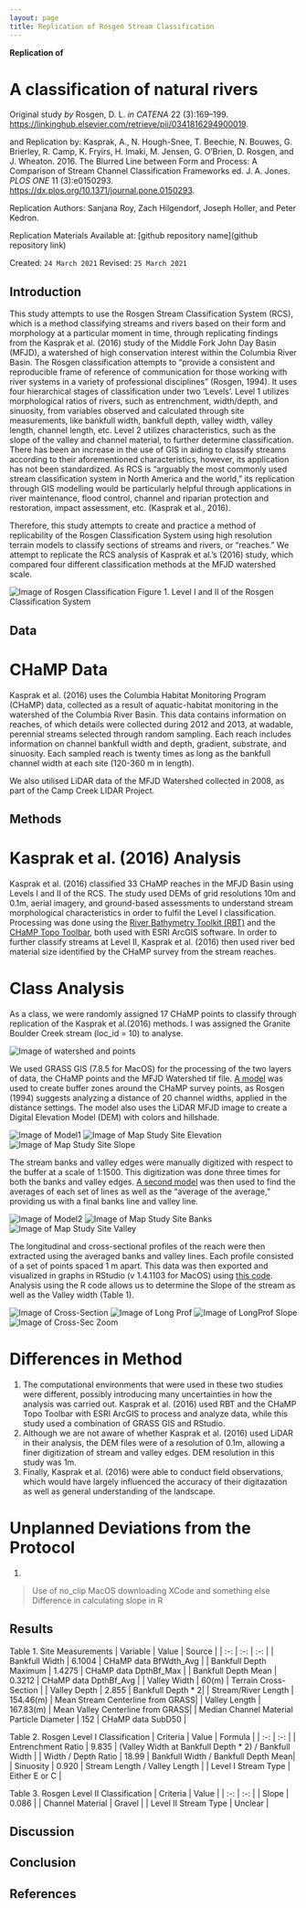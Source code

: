 ```yaml
---
layout: page
title: Replication of Rosgen Stream Classification
---
```


**Replication of**
# A classification of natural rivers

Original study *by* Rosgen, D. L.
*in* *CATENA* 22 (3):169–199. https://linkinghub.elsevier.com/retrieve/pii/0341816294900019.

and Replication by: Kasprak, A., N. Hough-Snee, T. Beechie, N. Bouwes, G. Brierley, R. Camp, K. Fryirs, H. Imaki, M. Jensen, G. O’Brien, D. Rosgen, and J. Wheaton. 2016. The Blurred Line between Form and Process: A Comparison of Stream Channel Classification Frameworks ed. J. A. Jones. *PLOS ONE* 11 (3):e0150293. https://dx.plos.org/10.1371/journal.pone.0150293.

Replication Authors:
Sanjana Roy, Zach Hilgendorf, Joseph Holler, and Peter Kedron.

Replication Materials Available at: [github repository name](github repository link)

Created: `24 March 2021`
Revised: `25 March 2021`

## Introduction

This study attempts to use the Rosgen Stream Classification System (RCS), which is a method classifying streams and rivers based on their form and morphology at a particular moment in time, through replicating findings from the Kasprak et al. (2016) study of the Middle Fork John Day Basin (MFJD), a watershed of high conservation interest within the Columbia River Basin. The Rosgen classification attempts to “provide a consistent and reproducible frame of reference of communication for those working with river systems in a variety of professional disciplines” (Rosgen, 1994). It uses four hierarchical stages of classification under two ‘Levels’. Level 1 utilizes morphological ratios of rivers, such as entrenchment, width/depth, and sinuosity, from variables observed and calculated through site measurements, like bankfull width, bankfull depth, valley width, valley length, channel length, etc. Level 2 utilizes characteristics, such as the slope of the valley and channel material, to further determine classification. There has been an increase in the use of GIS in aiding to classify streams according to their aforementioned characteristics, however, its application has not been standardized. As RCS is “arguably the most commonly used stream classification system in North America and the world,” its replication through GIS modelling would be particularly helpful through applications in river maintenance, flood control, channel and riparian protection and restoration, impact assessment, etc. (Kasprak et al., 2016).

Therefore, this study attempts to create and practice a method of replicability of the Rosgen Classification System using high resolution terrain models to classify sections of streams and rivers, or “reaches.” We attempt to replicate the RCS analysis of Kasprak et al.’s (2016) study, which compared four different classification methods at the MFJD watershed scale.

![Image of Rosgen Classification](Rosgen/Images/Rosgenclass.png)
Figure 1. Level I and II of the Rosgen Classification System

## Data

# CHaMP Data
Kasprak et al. (2016) uses the Columbia Habitat Monitoring Program (CHaMP) data, collected as a result of aquatic-habitat monitoring in the watershed of the Columbia River Basin. This data contains information on reaches, of which details were collected during 2012 and 2013, at wadable, perennial streams selected through random sampling. Each reach includes information on channel bankfull width and depth, gradient, substrate, and sinuosity. Each sampled reach is twenty times as long as the bankfull channel width at each site (120-360 m in length).

We also utilised LiDAR data of the MFJD Watershed collected in 2008, as part of the Camp Creek LIDAR Project.

## Methods

# Kasprak et al. (2016) Analysis
Kasprak et al. (2016) classified 33 CHaMP reaches in the MFJD Basin using Levels I and II of the RCS.
The study used DEMs of grid resolutions 10m and 0.1m, aerial imagery, and ground-based assessments to understand stream morphological characteristics in order to fulfil the Level I classification. Processing was done using the [River Bathymetry Toolkit (RBT)](https://essa.com/explore-essa/tools/river-bathymetry-toolkit-rbt/) and the [CHaMP Topo Toolbar](http://champtools.northarrowresearch.com/), both used with ESRI ArcGIS software. In order to further classify streams at Level II, Kasprak et al. (2016) then used river bed material size identified by the CHaMP survey from the stream reaches.


# Class Analysis
As a class, we were randomly assigned 17 CHaMP points to classify through replication of the Kasprak et al.(2016) methods. I was assigned the Granite Boulder Creek stream (loc_id = 10) to analyse.

![Image of watershed and points](Rosgen/Images/aoi.jpg)

We used GRASS GIS (7.8.5 for MacOS) for the processing of the two layers of data, the CHaMP points and the MFJD Watershed tif file. [A model](https://github.com/sanjana-roy/RE-rosgen/blob/main/procedure/code/visualize.gxm) was used to create buffer zones around the CHaMP survey points, as Rosgen (1994) suggests analyzing a distance of 20 channel widths, applied in the distance settings. The model also uses the LiDAR MFJD image to create a Digital Elevation Model (DEM) with colors and hillshade.

![Image of Model1](Rosgen/Images/visualize_model.png)
![Image of Map Study Site Elevation](Rosgen/Images/map_elevation.png)
![Image of Map Study Site Slope](Rosgen/Images/map_slope2.png)

The stream banks and valley edges were manually digitized with respect to the buffer at a scale of 1:1500. This digitization was done three times for both the banks and valley edges. [A second model](https://github.com/sanjana-roy/RE-rosgen/blob/main/procedure/code/center_line_length_no_clip.gxm) was then used to find the averages of each set of lines as well as the “average of the average,” providing us with a final banks line and valley line.

![Image of Model2](Rosgen/Images/center_line_length_model.png)
![Image of Map Study Site Banks](Rosgen/Images/map_banks.png)
![Image of Map Study Site Valley](Rosgen/Images/map_valley.png)


The longitudinal and cross-sectional profiles of the reach were then extracted using the averaged banks and valley lines. Each profile consisted of a set of points spaced 1 m apart. This data was then exported and visualized in graphs in RStudio (v 1.4.1103 for MacOS) using [this code](https://github.com/sanjana-roy/RE-rosgen/blob/main/procedure/code/2-ProfileViewer.Rmd). Analysis using the R code allows us to determine the Slope of the stream as well as the Valley width (Table 1).

![Image of Cross-Section](Rosgen/Images/figures/CrossSecProf.png)
![Image of Long Prof](Rosgen/Images/figures/LongProf.png)
![Image of LongProf Slope](Rosgen/Images/figures/SlopePer.png)
![Image of Cross-Sec Zoom](Rosgen/Images/figures/ZoomBfDepth.png)


# Differences in Method
1. The computational environments that were used in these two studies were different, possibly introducing many uncertainties in how the analysis was carried out. Kasprak et al. (2016) used RBT and the CHaMP Topo Toolbar with ESRI ArcGIS to process and analyze data, while this study used a combination of GRASS GIS and RStudio.
2. Although we are not aware of whether Kasprak et al. (2016) used LiDAR in their analysis, the DEM files were of a resolution of 0.1m, allowing a finer digitization of stream and valley edges. DEM resolution in this study was 1m.
3. Finally, Kasprak et al. (2016) were able to conduct field observations, which would have largely influenced the accuracy of their digitazation as well as general understanding of the landscape.


# Unplanned Deviations from the Protocol
1.
> Use of no_clip
> MacOS downloading XCode and something else
> Difference in calculating slope in R


## Results

Table 1. Site Measurements
| Variable | Value | Source |
| :-: | :-: | :-: |
| Bankfull Width | 6.1004 | CHaMP data BfWdth_Avg |
| Bankfull Depth Maximum | 1.4275 | CHaMP data DpthBf_Max |
| Bankfull Depth Mean | 0.3212 | CHaMP data DpthBf_Avg |
| Valley Width | 60(m) | Terrain Cross-Section |
| Valley Depth | 2.855 | Bankfull Depth * 2|
| Stream/River Length | 154.46(m) | Mean Stream Centerline from GRASS|
| Valley Length | 167.83(m) | Mean Valley Centerline from GRASS|
| Median Channel Material Particle Diameter | 152 | CHaMP data SubD50 |

Table 2. Rosgen Level I Classification
| Criteria | Value | Formula |
| :-: | :-: |
| Entrenchment Ratio | 9.835 | (Valley Width at Bankfull Depth * 2) / Bankfull Width |
| Width / Depth Ratio | 18.99 | Bankfull Width / Bankfull Depth Mean|
| Sinuosity | 0.920 | Stream Length / Valley Length |
| Level I Stream Type | Either E or C |

Table 3. Rosgen Level II Classification
| Criteria | Value |
| :-: | :-: |
| Slope | 0.086 |
| Channel Material | Gravel |
| Level II Stream Type | Unclear |

## Discussion

## Conclusion

## References
